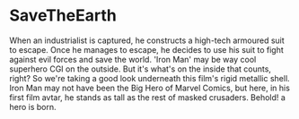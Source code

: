 # SaveTheEarth
When an industrialist is captured, he constructs a high-tech armoured suit to escape. Once he manages to escape, he decides to use his suit to fight against evil forces and save the world.
'Iron Man' may be way cool superhero CGI on the outside. But it's what's on the inside that counts, right? So we're taking a good look underneath this film's rigid metallic shell.
Iron Man may not have been the Big Hero of Marvel Comics, but here, in his first film avtar, he stands as tall as the rest of masked crusaders. Behold! a hero is born.
